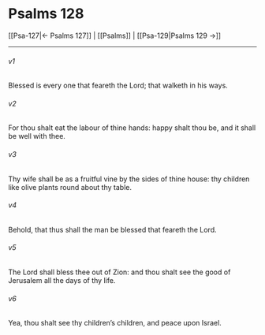 # Psalms 128

[[Psa-127|← Psalms 127]] | [[Psalms]] | [[Psa-129|Psalms 129 →]]
***

###### v1
Blessed is every one that feareth the Lord; that walketh in his ways.
###### v2
For thou shalt eat the labour of thine hands: happy shalt thou be, and it shall be well with thee.
###### v3
Thy wife shall be as a fruitful vine by the sides of thine house: thy children like olive plants round about thy table.
###### v4
Behold, that thus shall the man be blessed that feareth the Lord.
###### v5
The Lord shall bless thee out of Zion: and thou shalt see the good of Jerusalem all the days of thy life.
###### v6
Yea, thou shalt see thy children’s children, and peace upon Israel. 
